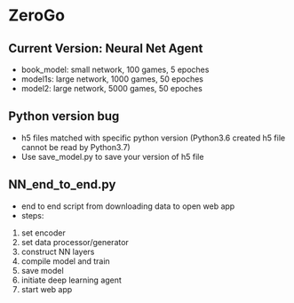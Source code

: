 # ZeroGo

## Current Version: Neural Net Agent
* book_model: small network, 100 games, 5 epoches
* model1s: large network, 1000 games, 50 epoches
* model2: large network, 5000 games, 50 epoches

## Python version bug
* h5 files matched with specific python version (Python3.6 created h5 file cannot be read by Python3.7)
* Use save_model.py to save your version of h5 file

## NN_end_to_end.py
* end to end script from downloading data to open web app
* steps:
1. set encoder
2. set data processor/generator
3. construct NN layers
4. compile model and train
5. save model
6. initiate deep learning agent
7. start web app